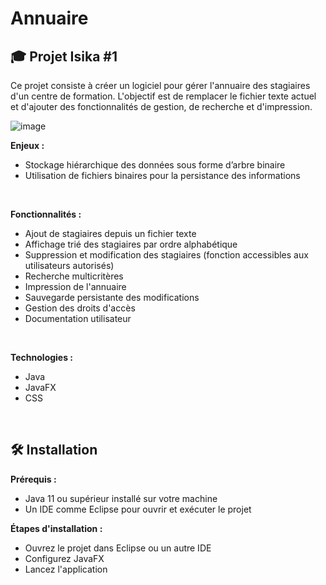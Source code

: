 # Annuaire

## 🎓 Projet Isika #1

Ce projet consiste à créer un logiciel pour gérer l'annuaire des stagiaires d'un centre de formation. L'objectif est de remplacer le fichier texte actuel et d'ajouter des fonctionnalités de gestion, de recherche et d'impression.
<br>

![image](https://github.com/user-attachments/assets/1647660b-9362-4c41-8840-099bc16f11e3)


**Enjeux :**
- Stockage hiérarchique des données sous forme d’arbre binaire
- Utilisation de fichiers binaires pour la persistance des informations
<br>

**Fonctionnalités :**
- Ajout de stagiaires depuis un fichier texte
- Affichage trié des stagiaires par ordre alphabétique
- Suppression et modification des stagiaires (fonction accessibles aux utilisateurs autorisés)
- Recherche multicritères
- Impression de l'annuaire
- Sauvegarde persistante des modifications
- Gestion des droits d'accès
- Documentation utilisateur
<br>

**Technologies :**
- Java
- JavaFX
- CSS
<br>

## 🛠️ Installation

**Prérequis :**
- Java 11 ou supérieur installé sur votre machine
- Un IDE comme Eclipse pour ouvrir et exécuter le projet

**Étapes d'installation :**
- Ouvrez le projet dans Eclipse ou un autre IDE
- Configurez JavaFX
- Lancez l'application
